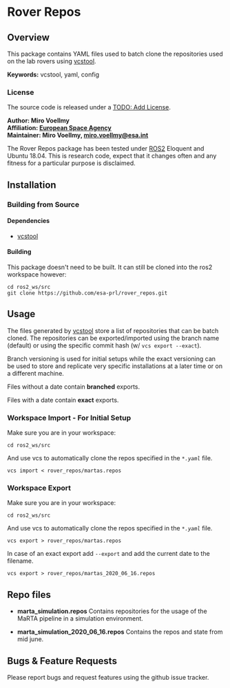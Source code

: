 # Rover Repos

## Overview

This package contains YAML files used to batch clone the repositories used on the lab rovers using [vcstool].

**Keywords:** vcstool, yaml, config

### License

The source code is released under a [TODO: Add License]().

**Author: Miro Voellmy<br />
Affiliation: [European Space Agency](https://www.esa.int/)<br />
Maintainer: Miro Voellmy, miro.voellmy@esa.int**

The Rover Repos package has been tested under [ROS2] Eloquent and Ubuntu 18.04. This is research code, expect that it changes often and any fitness for a particular purpose is disclaimed.

## Installation

### Building from Source

#### Dependencies

- [vcstool]

#### Building

This package doesn't need to be built. It can still be cloned into the ros2 workspace however:

	cd ros2_ws/src
	git clone https://github.com/esa-prl/rover_repos.git

## Usage


The files generated by [vcstool] store a list of repositories that can be batch cloned. The repositories can be exported/imported using the branch name (default) or using the specific commit hash (w/ `vcs export --exact`).

Branch versioning is used for initial setups while the exact versioning can be used to store and replicate very specific installations at a later time or on a different machine.

Files without a date contain **branched** exports.

Files with a date contain **exact** exports.

### Workspace Import - For Initial Setup

Make sure you are in your workspace:

`cd ros2_ws/src`

And use vcs to automatically clone the repos specified in the *`*.yaml`* file.

`vcs import < rover_repos/martas.repos`


### Workspace Export

Make sure you are in your workspace:

`cd ros2_ws/src`

And use vcs to automatically clone the repos specified in the *`*.yaml`* file.

`vcs export > rover_repos/martas.repos`

In case of an exact export add `--export` and add the current date to the filename.

`vcs export > rover_repos/martas_2020_06_16.repos`

## Repo files


* **marta_simulation.repos** Contains repositories for the usage of the MaRTA pipeline in a simulation environment.

* **marta_simulation_2020_06_16.repos** Contains the repos and state from mid june.


## Bugs & Feature Requests

Please report bugs and request features using the github issue tracker.


[ROS2]: http://www.ros.org
[vcstool]: https://github.com/dirk-thomas/vcstool
